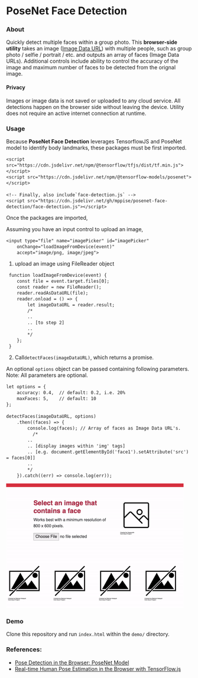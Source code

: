 # PoseNet Face Detection


### About
Quickly detect multiple faces within a group photo. This **browser-side utility** takes an image ([Image Data URL](https://developer.mozilla.org/en-US/docs/Web/HTTP/Basics_of_HTTP/Data_URIs)) with multiple people, such as group photo / selfie / portrait / etc. and outputs an array of faces (Image Data URLs). Additional controls include ability to control the accuracy of the image and maximum number of faces to be detected from the orignal image. 

#### Privacy
Images or image data is not saved or uploaded to any cloud service. All detections happen on the browser side without leaving the device. Utility does not require an active internet connection at runtime.


### Usage
Because **PoseNet Face Detection** leverages TensorflowJS and PoseNet model to identify body landmarks, these packages must be first imported.


```
<script src="https://cdn.jsdelivr.net/npm/@tensorflow/tfjs/dist/tf.min.js"> </script>
<script src="https://cdn.jsdelivr.net/npm/@tensorflow-models/posenet"></script>

<!-- Finally, also include`face-detection.js` -->
<script src="https://cdn.jsdelivr.net/gh/mppise/posenet-face-detection/face-detection.js"></script>
```

Once the packages are imported, 

Assuming you have an input control to upload an image,

```
<input type="file" name="imagePicker" id="imagePicker" 
    onChange="loadImageFromDevice(event)" 
    accept="image/png, image/jpeg">
```

1. upload an image using FileReader object

```
 function loadImageFromDevice(event) {
    const file = event.target.files[0];
    const reader = new FileReader();
    reader.readAsDataURL(file);
    reader.onload = () => {
        let imageDataURL = reader.result; 
        /*
        ..
        .. [to step 2]
        ..
        */
    };
 }
```

2. Call`detectFaces(imageDataURL)`, which returns a promise.

An optional `options` object  can be passed containing following parameters. Note: All parameters are optional.

```
let options = {
    accuracy: 0.4,  // default: 0.2, i.e. 20%
    maxFaces: 5,    // default: 10
};

detectFaces(imageDataURL, options)
    .then((faces) => {
        console.log(faces); // Array of faces as Image Data URL's.
          /*
        ..
        .. [display images within 'img' tags]
        .. [e.g. document.getElementById('face1').setAttribute('src') = faces[0]]
        ..
        */
    }).catch((err) => console.log(err));
```

  ![Face Detection in action](facedetectioninaction.gif)



### Demo
Clone this repository and run `index.html` within the `demo/` directory.


### References:
- [Pose Detection in the Browser: PoseNet Model](https://github.com/tensorflow/tfjs-models/tree/master/posenet)
- [Real-time Human Pose Estimation in the Browser with TensorFlow.js](https://medium.com/tensorflow/real-time-human-pose-estimation-in-the-browser-with-tensorflow-js-7dd0bc881cd5)

